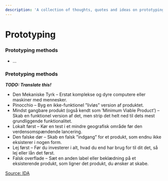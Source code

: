 ```yaml
---
description: 'A collection of thoughts, quotes and ideas on prototyping'
---
```


# Prototyping

### Prototyping methods

* ...

### Pretotyping methods

_**TODO: Translate this!**_

* Den Mekaniske Tyrk – Erstat komplekse og dyre computere eller maskiner med mennesker.
* Pinocchio – Byg en ikke-funktionel ”livløs” version af produktet.
* Mindst gangbare produkt \(også kendt som ’Minimum Viable Product’\) – Skab en funktionel version af det, men strip det helt ned til dets mest grundliggende funktionalitet.
* Lokalt først – Kør en test i et mindre geografisk område før den verdensomspændende lancering.
* Den falske dør – Skab en falsk ”indgang” for et produkt, som endnu ikke eksisterer i nogen form.
* Lej først – Før du investerer i alt, hvad du end har brug for til dit det, så lej eller lån det først.
* Falsk overflade – Sæt en anden label eller beklædning på et eksisterende produkt, som ligner det produkt, du ønsker at skabe. 

[Source: IDA](https://universe.ida.dk/artikel/design-ram-rigtigt-med-pretotyping-3248/)

